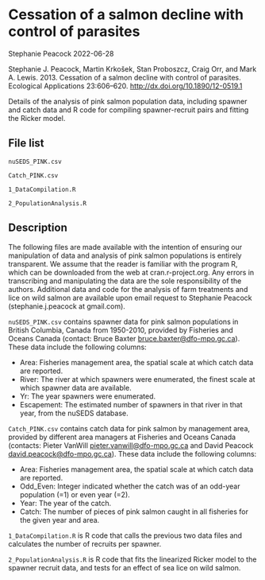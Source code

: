 Cessation of a salmon decline with control of parasites
================
Stephanie Peacock
2022-06-28

Stephanie J. Peacock, Martin Krkošek, Stan Proboszcz, Craig Orr, and
Mark A. Lewis. 2013. Cessation of a salmon decline with control of
parasites. Ecological Applications 23:606–620.
<http://dx.doi.org/10.1890/12-0519.1>

Details of the analysis of pink salmon population data, including
spawner and catch data and R code for compiling spawner-recruit pairs
and fitting the Ricker model.

## File list

`nuSEDS_PINK.csv`

`Catch_PINK.csv`

`1_DataCompilation.R`

`2_PopulationAnalysis.R`

## Description

The following files are made available with the intention of ensuring
our manipulation of data and analysis of pink salmon populations is
entirely transparent. We assume that the reader is familiar with the
program R, which can be downloaded from the web at cran.r-project.org.
Any errors in transcribing and manipulating the data are the sole
responsibility of the authors. Additional data and code for the analysis
of farm treatments and lice on wild salmon are available upon email
request to Stephanie Peacock (stephanie.j.peacock at gmail.com).

`nuSEDS_PINK.csv` contains spawner data for pink salmon populations in
British Columbia, Canada from 1950-2010, provided by Fisheries and
Oceans Canada (contact: Bruce Baxter <bruce.baxter@dfo-mpo.gc.ca>).
These data include the following columns:

-   Area: Fisheries management area, the spatial scale at which catch
    data are reported.
-   River: The river at which spawners were enumerated, the finest scale
    at which spawner data are available.
-   Yr: The year spawners were enumerated.
-   Escapement: The estimated number of spawners in that river in that
    year, from the nuSEDS database.

`Catch_PINK.csv` contains catch data for pink salmon by management area,
provided by different area managers at Fisheries and Oceans Canada
(contacts: Pieter VanWill <pieter.vanwill@dfo-mpo.gc.ca> and David
Peacock <david.peacock@dfo-mpo.gc.ca>). These data include the following
columns:

-   Area: Fisheries management area, the spatial scale at which catch
    data are reported.
-   Odd_Even: Integer indicated whether the catch was of an odd-year
    population (=1) or even year (=2).
-   Year: The year of the catch.
-   Catch: The number of pieces of pink salmon caught in all fisheries
    for the given year and area.

`1_DataCompilation.R` is R code that calls the previous two data files
and calculates the number of recruits per spawner.

`2_PopulationAnalysis.R` is R code that fits the linearized Ricker model
to the spawner recruit data, and tests for an effect of sea lice on wild
salmon.
